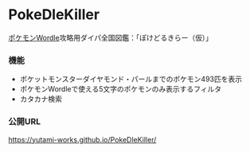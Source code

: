 # PokeDleKiller
[ポケモンWordle](https://wordle.mega-yadoran.jp/)攻略用ダイパ全国図鑑：「ぽけどるきらー（仮）」

### 機能
- ポケットモンスターダイヤモンド・パールまでのポケモン493匹を表示
- ポケモンWordleで使える5文字のポケモンのみ表示するフィルタ
- カタカナ検索

### 公開URL
https://yutami-works.github.io/PokeDleKiller/